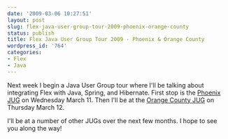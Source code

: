 ```yaml
---
date: '2009-03-06 10:27:51'
layout: post
slug: flex-java-user-group-tour-2009-phoenix-orange-county
status: publish
title: Flex Java User Group Tour 2009 - Phoenix & Orange County
wordpress_id: '764'
categories:
- Flex
- Java
---
```


Next week I begin a Java User Group tour where I'll be talking about integrating Flex with Java, Spring, and Hibernate.  First stop is the [Phoenix JUG](http://www.phxjug.org/meetings.html#next) on Wednesday March 11.  Then I'll be at the [Orange County JUG](http://www.ocjug.org/presos/abstract.jsp?id=81) on Thursday March 12.

I'll be at a number of other JUGs over the next few months.  I hope to see you along the way!
